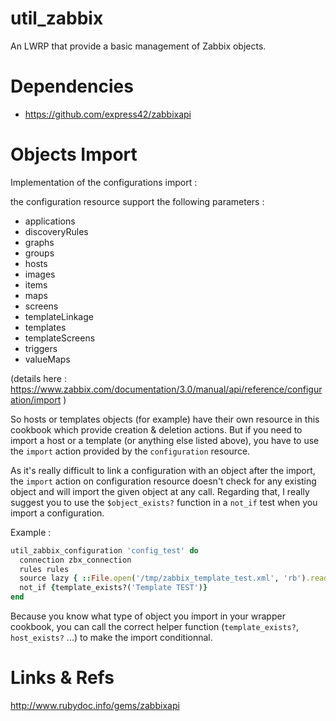 util_zabbix
===========

An LWRP that provide a basic management of Zabbix objects.

# Dependencies

* https://github.com/express42/zabbixapi

# Objects Import

Implementation of the configurations import :

the configuration resource support the following parameters :

  - applications
  - discoveryRules
  - graphs
  - groups
  - hosts
  - images
  - items
  - maps
  - screens
  - templateLinkage
  - templates
  - templateScreens
  - triggers
  - valueMaps

  (details here : https://www.zabbix.com/documentation/3.0/manual/api/reference/configuration/import )

So hosts or templates objects (for example) have their own resource in this cookbook which provide creation & deletion actions. But if you need to import a host or a template (or anything else listed above), you have to use the `import` action provided by the `configuration` resource.

As it's really difficult to link a configuration with an object after the import, the `import` action on configuration resource doesn't check for any existing object and will import the given object at any call.
Regarding that, I really suggest you to use the `$object_exists?` function in a `not_if` test when you import a configuration.

Example :

```ruby
util_zabbix_configuration 'config_test' do
  connection zbx_connection
  rules rules
  source lazy { ::File.open('/tmp/zabbix_template_test.xml', 'rb').read }
  not_if {template_exists?('Template TEST')}
end
```

Because you know what type of object you import in your wrapper cookbook, you can call the correct helper function (`template_exists?`, `host_exists?` ...) to make the import conditionnal.

# Links & Refs

http://www.rubydoc.info/gems/zabbixapi